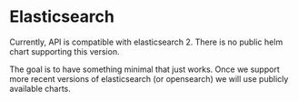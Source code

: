 # Elasticsearch

Currently, API is compatible with elasticsearch 2.
There is no public helm chart supporting this version.

The goal is to have something minimal that just works.
Once we support more recent versions of elasticsearch (or opensearch) we will
use publicly available charts.

